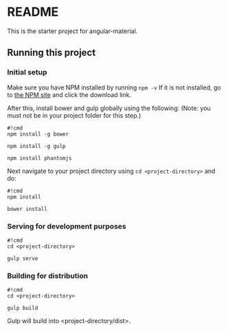 # README #

This is the starter project for angular-material.

## Running this project ##

### Initial setup ###
Make sure you have NPM installed by running ```npm -v``` If it is not installed, go to [the NPM site](https://nodejs.org/en/) and click the download link. 

After this, install bower and gulp globally using the following: (Note: you must not be in your project folder for this step.)
```
#!cmd
npm install -g bower

npm install -g gulp

npm install phantomjs
```

Next navigate to your project directory using ```cd <project-directory>``` and do:
```
#!cmd
npm install

bower install
```

### Serving for development purposes ###

```
#!cmd
cd <project-directory>

gulp serve

```

### Building for distribution ###

```
#!cmd
cd <project-directory>

gulp build
```

Gulp will build into <project-directory/dist>.